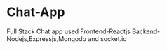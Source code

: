 # Chat-App

Full Stack Chat app used Frontend-Reactjs Backend-Nodejs,Expressjs,Mongodb and socket.io
